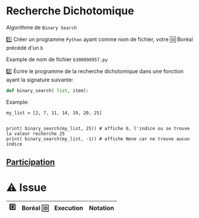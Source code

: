 # Recherche Dichotomique

Algorithme de `Binary Search`

:one: Créer un programme `Python` ayant comme nom de fichier, votre :id: Boréal précédé d'un `b`

Example de nom de fichier `b300098957.py`

:two: Écrire le programme de la recherche dichotomique dans une fonction ayant la signature suivante:

```python
def binary_search( list, item):
```

Example: 

```
my_list = [2, 7, 11, 14, 19, 20, 25]


print( binary_search(my_list, 25)) # affiche 6, l'indice ou se trouve la valeur recherche 25
print( binary_search(my_list, -1)) # affiche None car ne trouve aucun indice
```

## [Participation](.scripts/Participation.md)

# :warning: Issue

|:hash:| Boréal :id:                | Execution          | Notation         |
|------|----------------------------|--------------------|------------------|


